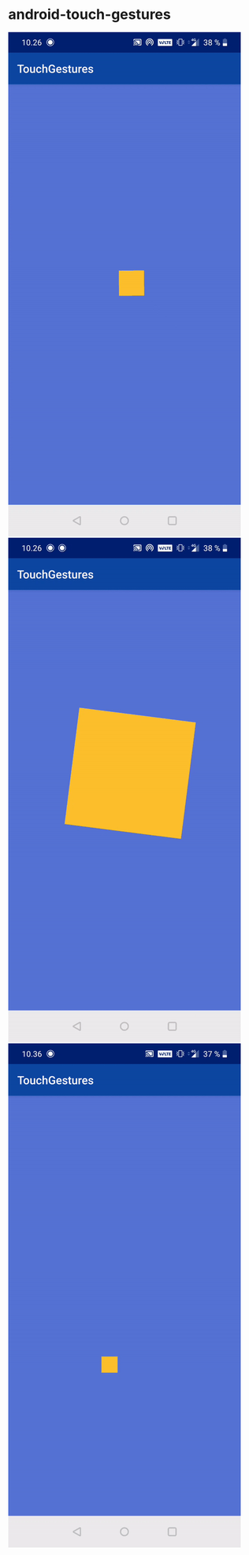 # android-touch-gestures
![alt text](https://raw.githubusercontent.com/Jaakkko/android-touch-gestures/master/screenshots/zoom.gif)
![alt text](https://raw.githubusercontent.com/Jaakkko/android-touch-gestures/master/screenshots/rotation.gif)
![alt text](https://raw.githubusercontent.com/Jaakkko/android-touch-gestures/master/screenshots/translate.gif)
